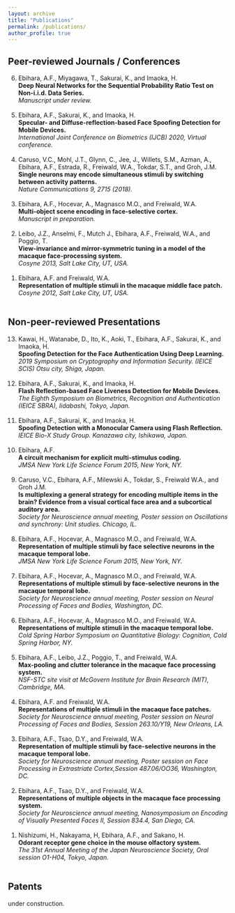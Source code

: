 ```yaml
---
layout: archive
title: "Publications"
permalink: /publications/
author_profile: true
---
```


## Peer-reviewed Journals / Conferences  
<ol>
    <li value="6">Ebihara, A.F., Miyagawa, T., Sakurai, K., and Imaoka, H. 
      <br><b>Deep Neural Networks for the Sequential Probability Ratio Test on Non-i.i.d. Data Series.</b>
      <br><i>Manuscript under review.</i>
    </li><br>
    <li value="5">Ebihara, A.F., Sakurai, K., and Imaoka, H.  
      <br><b>Specular- and Diffuse-reflection-based Face Spoofing Detection for Mobile Devices.</b>
      <br><i>International Joint Conference on Biometrics (IJCB) 2020, Virtual conference.</i>
    </li><br>
    <li value="4">Caruso, V.C., Mohl, J.T., Glynn, C., Jee, J., Willets, S.M., Azman, A., Ebihara, A.F., Estrada, R., Freiwald, W.A., Tokdar, S.T., and Groh, J.M. 
      <br><b>Single neurons may encode simultaneous stimuli by switching between activity patterns.</b>
      <br><i>Nature Communications 9, 2715 (2018).</i>
      </li><br>
    <li value="3">Ebihara, A.F., Hocevar, A., Magnasco M.O., and Freiwald, W.A. 
      <br><b>Multi-object scene encoding in face-selective cortex.</b>
      <br><i>Manuscript in preparation.</i>
    </li><br>
    <li value="2">Leibo, J.Z., Anselmi, F., Mutch J., Ebihara, A.F., Freiwald, W.A., and Poggio, T. 
      <br><b>View-invariance and mirror-symmetric tuning in a model of the macaque face-processing system. </b>
      <br><i>Cosyne 2013, Salt Lake City, UT,  USA.</i>
    </li><br>
    <li value="1">Ebihara, A.F. and Freiwald, W.A. 
      <br><b>Representation of multiple stimuli in the macaque middle face patch. </b>
      <br><i>Cosyne 2012, Salt Lake City, UT, USA.</i>
    </li><br>
</ol>

## Non-peer-reviewed Presentations  
<ol>
    <li value="13">Kawai, H., Watanabe, D., Ito, K., Aoki, T., Ebihara, A.F., Sakurai, K., and Imaoka, H. 
      <br><b>Spoofing Detection for the Face Authentication Using Deep Learning.</b>
      <br><i>2019 Symposium on Cryptography and Information Security. (IEICE SCIS) Otsu city, Shiga, Japan.</i>
    </li><br>
    <li value="12">Ebihara, A.F., Sakurai, K., and Imaoka, H. 
      <br><b>Flash Reflection-based Face Liveness Detection for Mobile Devices.</b>
      <br><i>The Eighth Symposium on Biometrics, Recognition and Authentication (IEICE SBRA), Iidabashi, Tokyo, Japan.</i>
    </li><br>
    <li value="11">Ebihara, A.F., Sakurai, K., and Imaoka, H. 
      <br><b>Spoofing Detection with a Monocular Camera using Flash Reflection.</b>
      <br><i>IEICE Bio-X Study Group. Kanazawa city, Ishikawa, Japan.</i>
    </li><br>
    <li value="10">Ebihara, A.F.   
      <br><b>A circuit mechanism for explicit multi-stimulus coding.</b>
      <br><i>JMSA New York Life Science Forum 2015, New York, NY.</i>
    </li><br>
    <li value="9">Caruso, V.C., Ebihara, A.F., Milewski A., Tokdar, S., Freiwald W.A., and Groh J.M. 
      <br><b>Is multiplexing a general strategy for encoding multiple items in the brain? Evidence from a visual cortical face area and a subcortical auditory area.</b>
      <br><i>Society for Neuroscience annual meeting, Poster session on Oscillations and synchrony: Unit studies. Chicago, IL.</i>
      </li><br>
    <li value="8">Ebihara, A.F., Hocevar, A., Magnasco M.O., and Freiwald, W.A.
      <br><b>Representation of multiple stimuli by face selective neurons in the macaque temporal lobe.</b>
      <br><i>JMSA New York Life Science Forum 2015, New York, NY.</i>
    </li><br>
    <li value="7">Ebihara, A.F., Hocevar, A., Magnasco M.O., and Freiwald, W.A. 
      <br><b>Representations of multiple stimuli by face-selective neurons in the macaque temporal lobe.</b>
      <br><i>Society for Neuroscience annual meeting, Poster session on Neural Processing of Faces and Bodies, Washington, DC.</i>
    </li><br>
    <li value="6">Ebihara, A.F., Hocevar, A., Magnasco M.O., and Freiwald, W.A. 
      <br><b>Representations of multiple stimuli in the macaque temporal lobe.</b>
      <br><i>Cold Spring Harbor Symposium on Quantitative Biology: Cognition, Cold Spring Harbor, NY.</i>
    </li><br>
    <li value="5">Ebihara, A.F., Leibo, J.Z., Poggio, T., and Freiwald, W.A. 
      <br><b>Max-pooling and clutter tolerance in the macaque face processing system.</b>
      <br><i>NSF-STC site visit at McGovern Institute for Brain Research (MIT), Cambridge, MA.</i>
    </li><br>
    <li value="4">Ebihara, A.F. and Freiwald, W.A.   
      <br><b>Representations of multiple stimuli in the macaque face patches.</b>
      <br><i>Society for Neuroscience annual meeting, Poster session on Neural Processing of Faces and Bodies, Session 263.10/Y19, New Orleans, LA.</i>
    </li><br>
    <li value="3">Ebihara, A.F., Tsao, D.Y., and Freiwald, W.A.
      <br><b>Representation of multiple stimuli by face-selective neurons in the macaque temporal lobe.</b>
      <br><i>Society for Neuroscience annual meeting, Poster session on Face Processing in Extrastriate Cortex,Session 487.06/OO36, Washington, DC.</i>
      </li><br>
    <li value="2">Ebihara, A.F., Tsao, D.Y., and Freiwald, W.A.
      <br><b>Representations of multiple objects in the macaque face processing system.</b>
      <br><i>Society for Neuroscience annual meeting, Nanosymposium on Encoding of Visually Presented Faces II, Session 834.4, San Diego, CA.</i>
    </li><br>
    <li value="1">Nishizumi, H., Nakayama, H, Ebihara, A.F., and Sakano, H.
      <br><b>Odorant receptor gene choice in the mouse olfactory system.</b>
      <br><i>The 31st Annual Meeting of the Japan Neuroscience Society, Oral session O1-H04, Tokyo, Japan.</i>
    </li><br>
</ol>

## Patents  
under construction.  


<!-- {% if author.googlescholar %}
  You can also find my articles on <u><a href="{{author.googlescholar}}">my Google Scholar profile</a>.</u>
{% endif %}

{% include base_path %}

{% for post in site.publications reversed %}
  {% include archive-single.html %}
{% endfor %} -->
